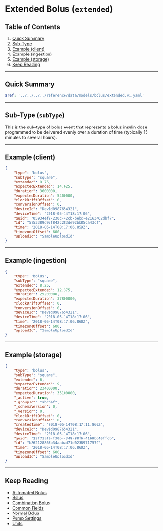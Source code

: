 # Extended Bolus (`extended`)

## Table of Contents

1. [Quick Summary](#quick-summary)
2. [Sub-Type](#sub-type-subtype)
3. [Example (client)](#example-client)
4. [Example (ingestion)](#example-ingestion)
5. [Example (storage)](#example-storage)
6. [Keep Reading](#keep-reading)

---

## Quick Summary

```yaml json_schema
$ref: '../../../../reference/data/models/bolus/extended.v1.yaml'
```

---

## Sub-Type (`subType`)

This is the sub-type of bolus event that represents a bolus insulin dose programmed to be delivered evenly over a duration of time (typically 15 minutes to several hours).

---

## Example (client)

```json
{
    "type": "bolus",
    "subType": "square",
    "extended": 9.75,
    "expectedExtended": 14.625,
    "duration": 3600000,
    "expectedDuration": 5400000,
    "clockDriftOffset": 0,
    "conversionOffset": 0,
    "deviceId": "DevId0987654321",
    "deviceTime": "2018-05-14T18:17:06",
    "guid": "05934ef2-230c-42cb-bebc-e2163462dbf7",
    "id": "5753389d95f842c283de92bb85ca43cf",
    "time": "2018-05-14T08:17:06.859Z",
    "timezoneOffset": 600,
    "uploadId": "SampleUploadId"
}
```

---

## Example (ingestion)

```json
{
    "type": "bolus",
    "subType": "square",
    "extended": 8.25,
    "expectedExtended": 12.375,
    "duration": 25200000,
    "expectedDuration": 37800000,
    "clockDriftOffset": 0,
    "conversionOffset": 0,
    "deviceId": "DevId0987654321",
    "deviceTime": "2018-05-14T18:17:06",
    "time": "2018-05-14T08:17:06.860Z",
    "timezoneOffset": 600,
    "uploadId": "SampleUploadId"
}
```

---

## Example (storage)

```json
{
    "type": "bolus",
    "subType": "square",
    "extended": 6,
    "expectedExtended": 9,
    "duration": 23400000,
    "expectedDuration": 35100000,
    "_active": true,
    "_groupId": "abcdef",
    "_schemaVersion": 0,
    "_version": 0,
    "clockDriftOffset": 0,
    "conversionOffset": 0,
    "createdTime": "2018-05-14T08:17:11.860Z",
    "deviceId": "DevId0987654321",
    "deviceTime": "2018-05-14T18:17:06",
    "guid": "23f71af0-f30b-4348-88f6-4169bd46ffcb",
    "id": "b862128865b34aabad71d02389717579",
    "time": "2018-05-14T08:17:06.860Z",
    "timezoneOffset": 600,
    "uploadId": "SampleUploadId"
}
```

---

## Keep Reading

* [Automated Bolus](./device-data/data-types/bolus/automated.md)
* [Bolus](./device-data/data-types/bolus.md)
* [Combination Bolus](./device-data/data-types/bolus/combination.md)
* [Common Fields](./device-data/common-fields.md)
* [Normal Bolus](./device-data/data-types/bolus/normal.md)
* [Pump Settings](./device-data/data-types/pump-settings.md)
* [Units](./device-data/units.md)
